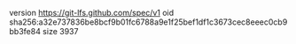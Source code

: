 version https://git-lfs.github.com/spec/v1
oid sha256:a32e737836be8bcf9b01fc6788a9e1f25bef1df1c3673cec8eeec0cb9bb3fe84
size 3937
